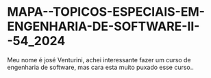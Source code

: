# MAPA--TOPICOS-ESPECIAIS-EM-ENGENHARIA-DE-SOFTWARE-II--54_2024
Meu nome é josé Venturini, achei interessante fazer um curso de engenharia de software, mas cara esta muito puxado esse curso..
